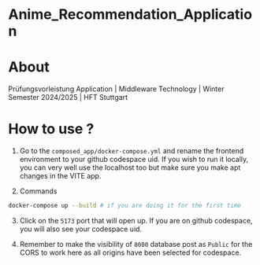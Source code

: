 # Anime_Recommendation_Application

# About
Prüfungsvorleistung Application | Middleware Technology | Winter Semester 2024/2025 | HFT Stuttgart

# How to use ?

1. Go to the `composed_app/docker-compose.yml` and rename the frontend environment to your github codespace uid. If you wish to run it locally, you can very well use the localhost too but make sure you make apt changes in the VITE app.

2. Commands
```bash
docker-compose up --build # if you are doing it for the first time
```
3. Click on the `5173` port that will open up. If you are on github codespace, you will also see your codespace uid.

4. Remember to make the visibility of `8000` database post as `Public` for the CORS to work here as all origins have been selected for codespace.